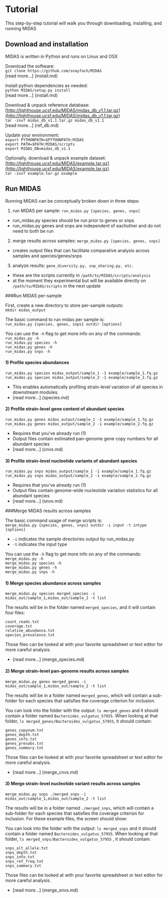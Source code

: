 # Tutorial

This step-by-step tutorial will walk you through downloading, installing, and running MIDAS

## Download and installation
MIDAS is written in Python and runs on Linux and OSX  

Download the software:  
`git clone https://github.com/snayfach/MIDAS`  
[read more...] (install.md)

Install python dependencies as needed:  
`python MIDAS/setup.py install`  
[read more...] (install.md)

Download & unpack reference database:  
[http://lighthouse.ucsf.edu/MIDAS/midas_db_v1.1.tar.gz](http://lighthouse.ucsf.edu/MIDAS/midas_db_v1.1.tar.gz)  
`tar -zxvf midas_db_v1.1.tar.gz midas_db_v1.1`  
[read more...] (ref_db.md)

Update your environment:  
`export PYTHONPATH=$PYTHONPATH:MIDAS`  
`export PATH=$PATH:MIDAS/scripts`   
`export MIDAS_DB=midas_db_v1.1`  

Optionally, download & unpack example dataset:  
[http://lighthouse.ucsf.edu/MIDAS/example.tar.gz](http://lighthouse.ucsf.edu/MIDAS/example.tar.gz)  
`tar -zxvf example.tar.gz example`


## Run MIDAS

Running MIDAS can be conceptually broken down in three steps:  
1) run MIDAS per sample: `run_midas.py [species, genes, snps]`  
* run_midas.py species should be run prior to genes or snps  
* run_midas.py genes and snps are independent of eachother and do not need to both be run  

2) merge results across samples: `merge_midas.py [species, genes, snps]`  
* creates output files that can facilitate comparative analysis across samples and species/genes/snps  

3) analyze results: `gene_diversity.py, snp_sharing.py, etc.`  
* these are the scripts currently in `/path/to/MIDAS/scripts/analysis`  
* at the moment they experimental but will be available directly on `/path/to/MIDAS/scripts` in the next update

###Run MIDAS per-sample

First, create a new directory to store per-sample outputs:  
`mkdir midas_output`  

The basic command to run midas per sample is:  
 `run_midas.py {species, genes, snps} outdir [options]`
 
You can use the `-h` flag to get more info on any of the commands:  
`run_midas.py -h`  
`run_midas.py species -h`  
`run_midas.py genes -h`  
`run_midas.py snps -h`   

#### 1) Profile species abundances
`run_midas.py species midas_output/sample_1 -1 example/sample_1.fq.gz`  
`run_midas.py species midas_output/sample_2 -1 example/sample_2.fq.gz`

* This enables automatically profiling strain-level variation of all species in downstream modules. 
* [read more...] (species.md)

#### 2) Profile strain-level gene content of abundant species  
`run_midas.py genes midas_output/sample_1 -1 example/sample_1.fq.gz`  
`run_midas.py genes midas_output/sample_2 -1 example/sample_2.fq.gz` 

* Requires that you've already run (1)
* Output files contain estimated pan-genome gene copy numbers for all abundant species 
* [read more...] (cnvs.md)

#### 3) Profile strain-level nucleotide variants of abundant species
`run_midas.py snps midas_output/sample_1 -1 example/sample_1.fq.gz`  
`run_midas.py snps midas_output/sample_2 -1 example/sample_2.fq.gz` 

* Requires that you've already run (1)  
* Output files contain genome-wide nucleotide variation statistics for all abundant species 
* [read more...] (snvs.md)


###Merge MIDAS results across samples

The basic command usage of merge scripts is:  
 `merge_midas.py {species, genes, snps} outdir -i input -t intype [options]`

* `-i` indicates the sample directories output by run_midas.py  
* `-t` indicates the input type

You can use the `-h` flag to get more info on any of the commands:  
`merge_midas.py -h`  
`merge_midas.py species -h`  
`merge_midas.py genes -h`  
`merge_midas.py snps -h`   


#### 1) Merge species abundance across samples 

`merge_midas.py species merged_species -i midas_out/sample_1,midas_out/sample_2 -t list`     

The results will be in the folder named `merged_species`, and it will contain four files:  
```
count_reads.txt  
coverage.txt  
relative_abundance.txt  
species_prevalence.txt  
```
Those files can be looked at with your favorite spreadsheet or text editor for more careful analysis.

* [read more...] (merge_species.md)

#### 2) Merge strain-level pan-genome results across samples 
`merge_midas.py genes merged_genes -i midas_out/sample_1,midas_out/sample_2 -t list`  

The results will be in a folder named `merged_genes`, which will contain a sub-folder for each species that satisfies the coverage criterion for inclusion.

You can look into the folder with the output:
`ls merged_genes`
and it should contain a folder named `Bacteroides_vulgatus_57955`.
When looking at that folder, `ls merged_genes/Bacteroides_vulgatus_57955`, it should contain:  
```
genes_copynum.txt
genes_depth.txt
genes_info.txt
genes_presabs.txt
genes_summary.txt
```
Those files can be looked at with your favorite spreadsheet or text editor for more careful analysis.

* [read more...] (merge_cnvs.md)

#### 3) Merge strain-level nucleotide variant results across samples  
`merge_midas.py snps ./merged_snps -i midas_out/sample_1,midas_out/sample_2 -t list`    

The results will be in a folder named `./merged_snps`, which will contain a sub-folder for each species that satisfies the coverage criterion for inclusion.
For these example files, the screen should show:

You can look into the folder with the output:
`ls merged_snps`
and it should contain a folder named `Bacteroides_vulgatus_57955`.
When looking at that folder, `ls merged_snps/Bacteroides_vulgatus_57955` , it should contain:  
```
snps_alt_allele.txt  
snps_depth.txt  
snps_info.txt  
snps_ref_freq.txt  
snps_summary.txt
```
Those files can be looked at with your favorite spreadsheet or text editor for more careful analysis.

* [read more...] (merge_snvs.md)
